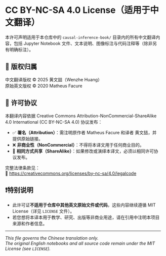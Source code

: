 # CC BY-NC-SA 4.0 License（适用于中文翻译）

本许可声明适用于本仓库中的 `causal-inference-book/` 目录内的所有中文翻译内容，包括 Jupyter Notebook 文件、文本说明、图像标注与代码注释等（除非另有明确标注）。

## 📘 版权归属

中文翻译版权 © 2025 黄文喆（Wenzhe Huang）  
原始英文版权 © 2020 Matheus Facure

## 📜 许可协议

本翻译内容依据 Creative Commons Attribution-NonCommercial-ShareAlike 4.0 International (CC BY-NC-SA 4.0) 协议发布：

- ✅ **署名（Attribution）**：需注明原作者 Matheus Facure 和译者 黄文喆，并提供原始链接。
- ❌ **非商业性（NonCommercial）**：不得将本译文用于任何商业目的。
- 🔁 **相同方式共享（ShareAlike）**：如果修改或演绎本译文，必须以相同许可协议发布。

完整法律条款见：  
🔗 https://creativecommons.org/licenses/by-nc-sa/4.0/legalcode

## ❗特别说明

- 此许可证**不适用于仓库中其他英文原始文件或代码**，这些内容继续遵循 MIT License（详见 `LICENSE` 文件）。
- 若您想将本译本用于教学、研究、出版等非商业用途，请在引用中注明本项目来源和作者信息。

---

*This file governs the Chinese translation only.  
The original English notebooks and all source code remain under the MIT License (see `LICENSE`).*